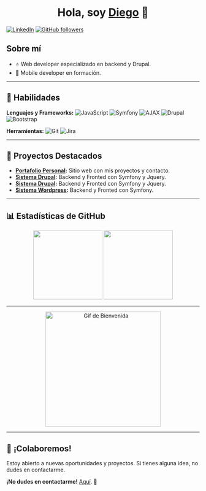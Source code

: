 <div align="center">
  <h1 align="center">Hola, soy <a href="https://eldiegomoreno.netlify.app/">Diego</a> 👋</h1>
</div>

[![LinkedIn](https://img.shields.io/badge/LinkedIn-0077B5?style=for-the-badge&logo=linkedin&logoColor=white)](https://www.linkedin.com/in/el-diego/)
[![GitHub followers](https://img.shields.io/github/followers/DM13250?style=for-the-badge&logo=github&logoColor=white)](https://github.com/DM13250)

## Sobre mí

- ⭐ Web developer especializado en backend y Drupal.
- 📲 Mobile developer en formación.

---

## 🚀 Habilidades

**Lenguajes y Frameworks:**
![JavaScript](https://img.shields.io/badge/JavaScript-F7DF1E?style=for-the-badge&logo=javascript&logoColor=black)
![Symfony](https://img.shields.io/badge/Symfony-000000?style=for-the-badge&logo=symfony&logoColor=white)
![AJAX](https://img.shields.io/badge/AJAX-004D7F?style=for-the-badge&logo=ajax&logoColor=white)
![Drupal](https://img.shields.io/badge/Drupal-0678BE?style=for-the-badge&logo=drupal&logoColor=white)
![Bootstrap](https://img.shields.io/badge/Bootstrap-563D7C?style=for-the-badge&logo=bootstrap&logoColor=white)

**Herramientas:**
![Git](https://img.shields.io/badge/Git-F05032?style=for-the-badge&logo=git&logoColor=white)
![Jira](https://img.shields.io/badge/Jira-0052CC?style=for-the-badge&logo=jira&logoColor=white)

---

## 🌟 Proyectos Destacados

- **[Portafolio Personal](https://eldiegomoreno.netlify.app/):** Sitio web con mis proyectos y contacto.
- **[Sistema Drupal](https://benidorm.org/es):** Backend y Fronted con Symfony y Jquery.
- **[Sistema Drupal](https://www.daimiel.es/):** Backend y Fronted con Symfony y Jquery.
- **[Sistema Wordpress](https://www.garciabaquero.com/):** Backend y Fronted con Symfony.

---

## 📊 Estadísticas de GitHub

<div align="center">
  <img height="180em" src="https://github-readme-stats.vercel.app/api?username=DM13250&show_icons=true&theme=radical&include_all_commits=true&count_private=true"/>
  <img height="180em" src="https://github-readme-stats.vercel.app/api/top-langs/?username=DM13250&layout=compact&langs_count=7&theme=radical"/>
</div>

---

<div align="center">
  <img src="https://media.giphy.com/media/WFZvB7VIXBgiz3oDXE/giphy.gif" alt="Gif de Bienvenida" width="300px" />
</div>

---

## 🤝 ¡Colaboremos!

Estoy abierto a nuevas oportunidades y proyectos. Si tienes alguna idea, no dudes en contactarme.

**¡No dudes en contactarme!** [Aquí](mailto:dmr13250@gmail.com). 🚀
